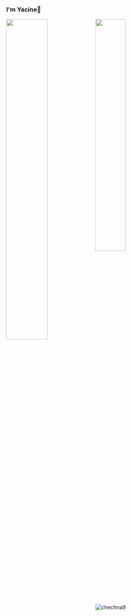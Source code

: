 ### I'm Yacine👋

<img align="left" width="47%" src="https://github-readme-stats.vercel.app/api?username=chechna9&show_icons=true&theme=dracula&count_private=true"/>
<img  width="40%" src="https://github-readme-stats.vercel.app/api/top-langs/?username=chechna9&layout=compact" />
<p align="left"> <img src="https://komarev.com/ghpvc/?username=chechna9&label=Profile%20views&color=0e75b6&style=flat" alt="chechna9" /> </p>
<!--
**chechna9/chechna9** is a ✨ _special_ ✨ repository because its `README.md` (this file) appears on your GitHub profile.

Here are some ideas to get you started:

- 🔭 I’m currently working on ...
- 🌱 I’m currently learning ...
- 👯 I’m looking to collaborate on ...
- 🤔 I’m looking for help with ...
- 💬 Ask me about ...
- 📫 How to reach me: ...
- 😄 Pronouns: ...
- ⚡ Fun fact: ...
-->
